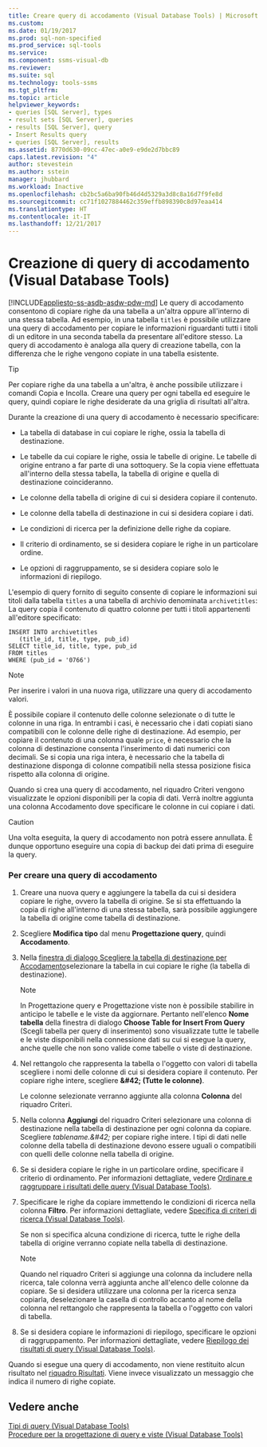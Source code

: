 ```yaml
---
title: Creare query di accodamento (Visual Database Tools) | Microsoft Docs
ms.custom: 
ms.date: 01/19/2017
ms.prod: sql-non-specified
ms.prod_service: sql-tools
ms.service: 
ms.component: ssms-visual-db
ms.reviewer: 
ms.suite: sql
ms.technology: tools-ssms
ms.tgt_pltfrm: 
ms.topic: article
helpviewer_keywords:
- queries [SQL Server], types
- result sets [SQL Server], queries
- results [SQL Server], query
- Insert Results query
- queries [SQL Server], results
ms.assetid: 8770d630-09cc-47ec-a0e9-e9de2d7bbc89
caps.latest.revision: "4"
author: stevestein
ms.author: sstein
manager: jhubbard
ms.workload: Inactive
ms.openlocfilehash: cb2bc5a6ba90fb46d4d5329a3d8c8a16d7f9fe8d
ms.sourcegitcommit: cc71f1027884462c359effb898390c8d97eaa414
ms.translationtype: HT
ms.contentlocale: it-IT
ms.lasthandoff: 12/21/2017
---
```

# <a name="create-insert-results-queries-visual-database-tools"></a>Creazione di query di accodamento (Visual Database Tools)
[!INCLUDE[appliesto-ss-asdb-asdw-pdw-md](../../includes/appliesto-ss-asdb-asdw-pdw-md.md)] Le query di accodamento consentono di copiare righe da una tabella a un'altra oppure all'interno di una stessa tabella. Ad esempio, in una tabella `titles` è possibile utilizzare una query di accodamento per copiare le informazioni riguardanti tutti i titoli di un editore in una seconda tabella da presentare all'editore stesso. La query di accodamento è analoga alla query di creazione tabella, con la differenza che le righe vengono copiate in una tabella esistente.  
  
> [!TIP]  
> Per copiare righe da una tabella a un'altra, è anche possibile utilizzare i comandi Copia e Incolla. Creare una query per ogni tabella ed eseguire le query, quindi copiare le righe desiderate da una griglia di risultati all'altra.  
  
Durante la creazione di una query di accodamento è necessario specificare:  
  
-   La tabella di database in cui copiare le righe, ossia la tabella di destinazione.  
  
-   Le tabelle da cui copiare le righe, ossia le tabelle di origine. Le tabelle di origine entrano a far parte di una sottoquery. Se la copia viene effettuata all'interno della stessa tabella, la tabella di origine e quella di destinazione coincideranno.  
  
-   Le colonne della tabella di origine di cui si desidera copiare il contenuto.  
  
-   Le colonne della tabella di destinazione in cui si desidera copiare i dati.  
  
-   Le condizioni di ricerca per la definizione delle righe da copiare.  
  
-   Il criterio di ordinamento, se si desidera copiare le righe in un particolare ordine.  
  
-   Le opzioni di raggruppamento, se si desidera copiare solo le informazioni di riepilogo.  
  
L'esempio di query fornito di seguito consente di copiare le informazioni sui titoli dalla tabella `titles` a una tabella di archivio denominata `archivetitles`: La query copia il contenuto di quattro colonne per tutti i titoli appartenenti all'editore specificato:  
  
```  
INSERT INTO archivetitles   
   (title_id, title, type, pub_id)  
SELECT title_id, title, type, pub_id  
FROM titles  
WHERE (pub_id = '0766')  
```  
  
> [!NOTE]  
> Per inserire i valori in una nuova riga, utilizzare una query di accodamento valori.  
  
È possibile copiare il contenuto delle colonne selezionate o di tutte le colonne in una riga. In entrambi i casi, è necessario che i dati copiati siano compatibili con le colonne delle righe di destinazione. Ad esempio, per copiare il contenuto di una colonna quale `price`, è necessario che la colonna di destinazione consenta l'inserimento di dati numerici con decimali. Se si copia una riga intera, è necessario che la tabella di destinazione disponga di colonne compatibili nella stessa posizione fisica rispetto alla colonna di origine.  
  
Quando si crea una query di accodamento, nel riquadro Criteri vengono visualizzate le opzioni disponibili per la copia di dati. Verrà inoltre aggiunta una colonna Accodamento dove specificare le colonne in cui copiare i dati.  
  
> [!CAUTION]  
> Una volta eseguita, la query di accodamento non potrà essere annullata. È dunque opportuno eseguire una copia di backup dei dati prima di eseguire la query.  
  
### <a name="to-create-an-insert-results-query"></a>Per creare una query di accodamento  
  
1.  Creare una nuova query e aggiungere la tabella da cui si desidera copiare le righe, ovvero la tabella di origine. Se si sta effettuando la copia di righe all'interno di una stessa tabella, sarà possibile aggiungere la tabella di origine come tabella di destinazione.  
  
2.  Scegliere **Modifica tipo** dal menu **Progettazione query**, quindi **Accodamento**.  
  
3.  Nella [finestra di dialogo Scegliere la tabella di destinazione per Accodamento](../../ssms/visual-db-tools/choose-target-table-for-insert-results-dialog-box-visual-database-tools.md)selezionare la tabella in cui copiare le righe (la tabella di destinazione).  
  
    > [!NOTE]  
    > In Progettazione query e Progettazione viste non è possibile stabilire in anticipo le tabelle e le viste da aggiornare. Pertanto nell'elenco **Nome tabella** della finestra di dialogo **Choose Table for Insert From Query** (Scegli tabella per query di inserimento) sono visualizzate tutte le tabelle e le viste disponibili nella connessione dati su cui si esegue la query, anche quelle che non sono valide come tabelle o viste di destinazione.  
  
4.  Nel rettangolo che rappresenta la tabella o l'oggetto con valori di tabella scegliere i nomi delle colonne di cui si desidera copiare il contenuto. Per copiare righe intere, scegliere **\&#42; (Tutte le colonne)**.  
  
    Le colonne selezionate verranno aggiunte alla colonna **Colonna** del riquadro Criteri.  
  
5.  Nella colonna **Aggiungi** del riquadro Criteri selezionare una colonna di destinazione nella tabella di destinazione per ogni colonna da copiare. Scegliere *tablename.\&#42;* per copiare righe intere. I tipi di dati nelle colonne della tabella di destinazione devono essere uguali o compatibili con quelli delle colonne nella tabella di origine.  
  
6.  Se si desidera copiare le righe in un particolare ordine, specificare il criterio di ordinamento. Per informazioni dettagliate, vedere [Ordinare e raggruppare i risultati delle query &#40;Visual Database Tools&#41;](../../ssms/visual-db-tools/sort-and-group-query-results-visual-database-tools.md).  
  
7.  Specificare le righe da copiare immettendo le condizioni di ricerca nella colonna **Filtro**. Per informazioni dettagliate, vedere [Specifica di criteri di ricerca &#40;Visual Database Tools&#41;](../../ssms/visual-db-tools/specify-search-criteria-visual-database-tools.md).  
  
    Se non si specifica alcuna condizione di ricerca, tutte le righe della tabella di origine verranno copiate nella tabella di destinazione.  
  
    > [!NOTE]  
    > Quando nel riquadro Criteri si aggiunge una colonna da includere nella ricerca, tale colonna verrà aggiunta anche all'elenco delle colonne da copiare. Se si desidera utilizzare una colonna per la ricerca senza copiarla, deselezionare la casella di controllo accanto al nome della colonna nel rettangolo che rappresenta la tabella o l'oggetto con valori di tabella.  
  
8.  Se si desidera copiare le informazioni di riepilogo, specificare le opzioni di raggruppamento. Per informazioni dettagliate, vedere [Riepilogo dei risultati di query &#40;Visual Database Tools&#41;](../../ssms/visual-db-tools/summarize-query-results-visual-database-tools.md).  
  
Quando si esegue una query di accodamento, non viene restituito alcun risultato nel [riquadro Risultati](../../ssms/visual-db-tools/results-pane-visual-database-tools.md). Viene invece visualizzato un messaggio che indica il numero di righe copiate.  
  
## <a name="see-also"></a>Vedere anche  
[Tipi di query &#40;Visual Database Tools&#41;](../../ssms/visual-db-tools/types-of-queries-visual-database-tools.md)  
[Procedure per la progettazione di query e viste &#40;Visual Database Tools&#41;](../../ssms/visual-db-tools/design-queries-and-views-how-to-topics-visual-database-tools.md)  
  
